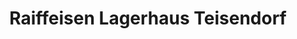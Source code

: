 ---
title: "Raiffeisen Lagerhaus Teisendorf"
url: /teisendorf/raiffeisen-lagerhaus-teisendorf/
shop: Baustoffe
---